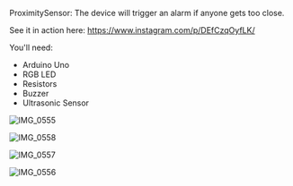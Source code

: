 ProximitySensor: The device will trigger an alarm if anyone gets too close.

See it in action here: https://www.instagram.com/p/DEfCzqOyfLK/

You'll need:
- Arduino Uno
- RGB LED
- Resistors
- Buzzer
- Ultrasonic Sensor

![IMG_0555](https://github.com/user-attachments/assets/13d2ff58-fdbf-4323-a51d-ff05b8b10e19)

![IMG_0558](https://github.com/user-attachments/assets/2489d0e5-7225-4ab6-9dd4-07ced21e5bf2)

![IMG_0557](https://github.com/user-attachments/assets/b510602a-29da-45d4-ac90-6f3aa2817f24)

![IMG_0556](https://github.com/user-attachments/assets/dccf3969-91b8-422e-81ab-7ef0377b87b1)




